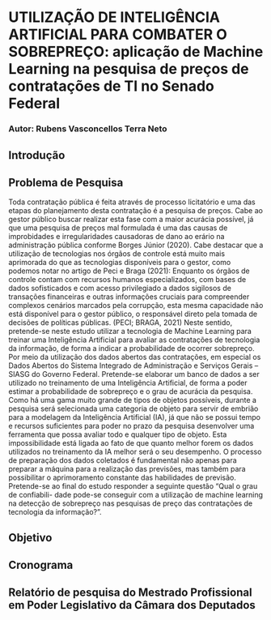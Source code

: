 # UTILIZAÇÃO DE INTELIGÊNCIA ARTIFICIAL PARA COMBATER O SOBREPREÇO: aplicação de Machine Learning na pesquisa de preços de contratações de TI no Senado Federal

### Autor: Rubens Vasconcellos Terra Neto

## Introdução

## Problema de Pesquisa

Toda contratação pública é feita através de processo licitatório e uma das etapas do
planejamento desta contratação é a pesquisa de preços. Cabe ao gestor público buscar realizar
esta fase com a maior acurácia possível, já que uma pesquisa de preços mal formulada é uma
das causas de improbidades e irregularidades causadoras de dano ao erário na administração
pública conforme Borges Júnior (2020).
Cabe destacar que a utilização de tecnologias nos órgãos de controle está muito mais
aprimorada do que as tecnologias disponíveis para o gestor, como podemos notar no artigo de
Peci e Braga (2021):
Enquanto os órgãos de controle contam com recursos humanos especializados,
com bases de dados sofisticados e com acesso privilegiado a dados sigilosos
de transações financeiras e outras informações cruciais para compreender
complexos cenários marcados pela corrupção, esta mesma capacidade não
está disponível para o gestor público, o responsável direto pela tomada de
decisões de políticas públicas. (PECI; BRAGA, 2021)
Neste sentido, pretende-se neste estudo utilizar a tecnologia de Machine Learning para
treinar uma Inteligência Artificial para avaliar as contratações de tecnologia da informação, de
forma a indicar a probabilidade de ocorrer sobrepreço. Por meio da utilização dos dados abertos
das contratações, em especial os Dados Abertos do Sistema Integrado de Administração e
Serviços Gerais – SIASG do Governo Federal.
Pretende-se elaborar um banco de dados a ser utilizado no treinamento de uma
Inteligência Artificial, de forma a poder estimar a probabilidade de sobrepreço e o grau de
acurácia da pesquisa. Como há uma gama muito grande de tipos de objetos possíveis, durante
a pesquisa será selecionada uma categoria de objeto para servir de embrião para a modelagem
da Inteligência Artificial (IA), já que não se possui tempo e recursos suficientes para poder
no prazo da pesquisa desenvolver uma ferramenta que possa avaliar todo e qualquer tipo de
objeto.
Esta impossibilidade está ligada ao fato de que quanto melhor forem os dados utilizados
no treinamento da IA melhor será o seu desempenho. O processo de preparação dos dados
coletados é fundamental não apenas para preparar a máquina para a realização das previsões,
mas também para possibilitar o aprimoramento constante das habilidades de previsão.
Pretende-se ao final do estudo responder a seguinte questão “Qual o grau de confiabili-
dade pode-se conseguir com a utilização de machine learning na detecção de sobrepreço nas
pesquisas de preço das contratações de tecnologia da informação?”.


## Objetivo

## Cronograma

## Relatório de pesquisa do Mestrado Profissional em Poder Legislativo da Câmara dos Deputados
